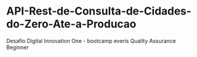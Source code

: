 # API-Rest-de-Consulta-de-Cidades-do-Zero-Ate-a-Producao
Desafio Digital Innovation One - bootcamp everis Quality Assurance Beginner
